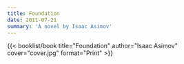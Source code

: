 ```yaml
---
title: Foundation
date: 2011-07-21
summary: 'A novel by Isaac Asimov'
---
```


{{< booklist/book
title="Foundation"
author="Isaac Asimov"
cover="cover.jpg"
format="Print" >}}
